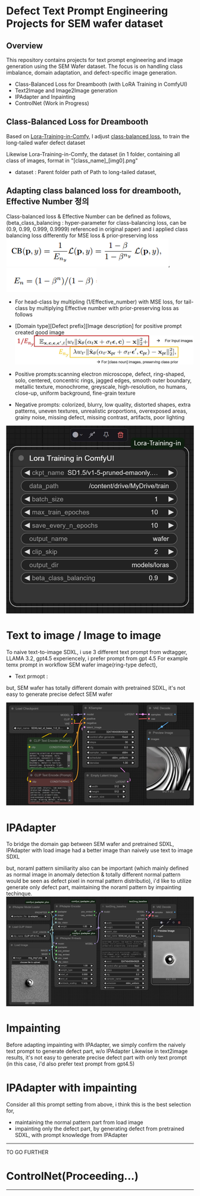 # Defect Text Prompt Engineering Projects for SEM wafer dataset
## Overview
This repository contains projects for text prompt engineering and image generation using the SEM Wafer dataset. The focus is on handling class imbalance, domain adaptation, and defect-specific image generation.

- Class-Balanced Loss for Dreambooth (with LoRA Training in ComfyUI)
- Text2Image and Image2Image generation
- IPAdapter and Inpainting
- ControlNet (Work in Progress)

## Class-Balanced Loss for Dreambooth

Based on [Lora-Training-in-Comfy](https://github.com/LarryJane491/Lora-Training-in-Comfy/tree/main), I adjust [class-balanced loss](https://arxiv.org/pdf/1901.05555), to train the long-tailed wafer defect dataset

Likewise Lora-Training-in-Comfy, the dataset (in 1 folder, containing all class of images, format in "[class_name]_[img0].png"
- dataset : Parent folder path of Path to long-tailed dataset,  

## Adapting class balanced loss for dreambooth, Effective Number 정의
Class-balanced loss & Effective Number can be defined as follows, (beta_class_balancing : hyper-parameter for class-balancing loss, can be (0.9, 0.99, 0.999, 0.9999) referenced in original paper)
and i applied class balancing loss differently for MSE loss & prior-preserving loss
![Class-balancing LORA](https://github.com/mshdjren/Comfyui_wafer/blob/main/results/loss.png), ![Class-balancing LORA](https://github.com/mshdjren/Comfyui_wafer/blob/main/results/samples.png)

- For head-class by multipling (1/Effective_number) with MSE loss, for tail-class by multiplying Effective number with prior-preserving loss as follows
- [Domain type][Defect prefix][Image description] for positive prompt created good image
![Class-balancing LORA](https://github.com/mshdjren/Comfyui_wafer/blob/main/results/class_balanced_loss_details.jpg)

- Positive prompts:scanning electron microscope,  defect, ring-shaped, solo, centered, concentric rings, jagged edges, smooth outer boundary, metallic texture, monochrome, greyscale, high-resolution, no humans, close-up, uniform background, fine-grain texture
- Negative prompts: colorized, blurry, low quality, distorted shapes, extra patterns, uneven textures, unrealistic proportions, overexposed areas, grainy noise, missing defect, missing contrast, artifacts, poor lighting

![Class-balancing LORA](https://github.com/mshdjren/Comfyui_wafer/blob/main/results/class_balanced_loss_Lora.jpg)


# Text to image / Image to image
To naive text-to-image SDXL, i use 3 different text prompt from wdtagger, LLAMA 3.2, gpt4.5
experiencely, i prefer prompt from gpt 4.5
For example temx prompt in workflow SEM wafer image(ring-type defect),
- Text prmopt : 

but, SEM wafer has totally different domain with pretrained SDXL, it's not easy to generate precise defect SEM wafer 

![Text to image](https://github.com/mshdjren/Comfyui_wafer/blob/main/results/SDXL_text2image.jpg)

# IPAdapter
To bridge the domain gap between SEM wafer and pretrained SDXL, IPAdapter with load image had a better image than naively use text to image SDXL

but, noraml pattern similiarity also can be important (which mainly defined as normal image in anomaly detection & totally different normal pattern would be seen as defect pixel in normal pattern distributio),
i'd like to utilize generate only defect part, maintaining the noraml pattern by impainting techinque.
![IPAdapter](https://github.com/mshdjren/Comfyui_wafer/blob/main/results/SDXL_IPAdapter.jpg)

# Impainting
Before adapting impainting with IPAdapter, we simply confirm the naively text prompt to generate defect part, w/o IPAdapter
Likewise in text2image results, it's not easy to generate precise defect part with only text prompt (in this case, i'd also prefer text prompt from gpt4.5)

# IPAdapter with impainting
Consider all this prompt setting from above, i think this is the best selection for, 
- maintaining the normal pattern part from load image
- impainting only the defect part, by generating defect from pretrained SDXL, with prompt knowledge from IPAdapter
----

TO GO FURTHER
# ControlNet(Proceeding...)


----
